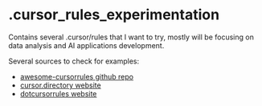 # .cursor_rules_experimentation

Contains several .cursor/rules that I want to try, mostly will be focusing on data analysis and AI applications development.

Several sources to check for examples:

- [awesome-cursorrules github repo](https://github.com/PatrickJS/awesome-cursorrules)
- [cursor.directory website](https://cursor.directory/)
- [dotcursorrules website](https://dotcursorrules.com/)